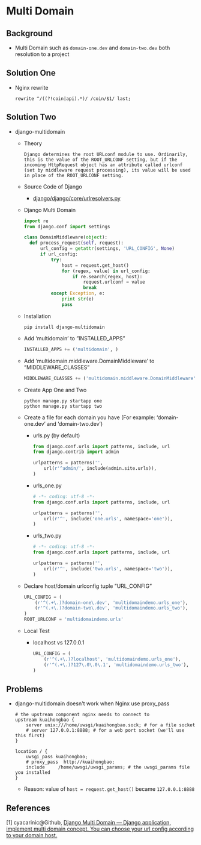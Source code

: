 # Multi Domain

## Background

* Multi Domain such as ``domain-one.dev`` and ``domain-two.dev`` both resolution to a project

## Solution One

* Nginx rewrite

  ```nginx
  rewrite ^/((?!coin|api).*)/ /coin/$1/ last;
  ```

## Solution Two

* django-multidomain

  * Theory

    ```
    Django determines the root URLconf module to use. Ordinarily, this is the value of the ROOT_URLCONF setting, but if the incoming HttpRequest object has an attribute called urlconf (set by middleware request processing), its value will be used in place of the ROOT_URLCONF setting.
    ```

  * Source Code of Django

    * [django/django/core/urlresolvers.py](https://github.com/django/django/blob/37ea3cb03e80de80380009a7a7939bc48d75abe9/django/core/urlresolvers.py)

  * Django Multi Domain

    ```python
    import re
    from django.conf import settings

    class DomainMiddleware(object):
      def process_request(self, request):
          url_config = getattr(settings, 'URL_CONFIG', None)
          if url_config:
              try:
                  host = request.get_host()
                  for (regex, value) in url_config:
                      if re.search(regex, host):
                          request.urlconf = value
                          break
              except Exception, e:
                  print str(e)
                  pass
    ```

  * Installation

    ```shell
    pip install django-multidomain
    ```

  * Add ‘multidomain’ to ”INSTALLED_APPS”

    ```python
    INSTALLED_APPS += ('multidomain', )
    ```

  * Add ‘multidomain.middleware.DomainMiddleware’ to ”MIDDLEWARE_CLASSES”

    ```python
    MIDDLEWARE_CLASSES += ('multidomain.middleware.DomainMiddleware', )
    ```

  * Create App One and Two

    ```shell
    python manage.py startapp one
    python manage.py startapp two
    ```

  * Create a file for each domain you have (For example: ‘domain-one.dev’ and ‘domain-two.dev’)

    * urls.py (by default)

      ```python
      from django.conf.urls import patterns, include, url
      from django.contrib import admin

      urlpatterns = patterns('',
          url(r'^admin/', include(admin.site.urls)),
      )
      ```

    * urls_one.py

      ```python
      # -*- coding: utf-8 -*-
      from django.conf.urls import patterns, include, url

      urlpatterns = patterns('',
          url(r'^', include('one.urls', namespace='one')),
      )
      ```

    * urls_two.py

      ```python
      # -*- coding: utf-8 -*-
      from django.conf.urls import patterns, include, url

      urlpatterns = patterns('',
          url(r'^', include('two.urls', namespace='two')),
      )
      ```

  * Declare host/domain urlconfig tuple ”URL_CONFIG”

    ```python
    URL_CONFIG = (
        (r'^(.+\.)?domain-one\.dev', 'multidomaindemo.urls_one'),
        (r'^(.+\.)?domain-two\.dev', 'multidomaindemo.urls_two'),
    )
    ROOT_URLCONF = 'multidomaindemo.urls'
    ```

  * Local Test

    * localhost vs 127.0.0.1

      ```python
      URL_CONFIG = (
          (r'^(.+\.)?localhost', 'multidomaindemo.urls_one'),
          (r'^(.+\.)?127\.0\.0\.1', 'multidomaindemo.urls_two'),
      )
      ```

## Problems

* django-multidomain doesn't work when Nginx use proxy_pass

  ```nginx
  # the upstream component nginx needs to connect to
  upstream kuaihongbao {
      server unix:///home/uwsgi/kuaihongbao.sock; # for a file socket
      # server 127.0.0.1:8888; # for a web port socket (we'll use this first)
  }

  location / {
      uwsgi_pass kuaihongbao;
      # proxy_pass  http://kuaihongbao;
      include     /home/uwsgi/uwsgi_params; # the uwsgi_params file you installed
  }
  ```

  * Reason:  value of ``host = request.get_host()`` became ``127.0.0.1:8888``

## References

[1] cyacarinic@Github, [Django Multi Domain — Django application, implement multi domain concept. You can choose your url config according to your domain host.](https://github.com/cyacarinic/django-multidomain)